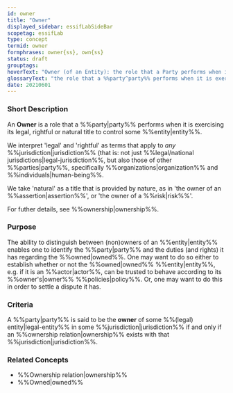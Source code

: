 ```yaml
---
id: owner
title: "Owner"
displayed_sidebar: essifLabSideBar
scopetag: essifLab
type: concept
termid: owner
formphrases: owner{ss}, own{ss}
status: draft
grouptags:
hoverText: "Owner (of an Entity): the role that a Party performs when it is exercising its legal, rightful or natural title to control that Entity."
glossaryText: "the role that a %%party^party%% performs when it is exercising its legal, rightful or natural title to control that %%entity^entity%%."
date: 20210601
---
```


### Short Description
<!--REQUIRED--in 1-3 sentences that describe the concept to a layperson with reasonable accuracy.-->
An **Owner** is a role that a %%party|party%% performs when it is exercising its legal, rightful or natural title to control some %%entity|entity%%.

We interpret 'legal' and 'rightful' as terms that apply to _any_ %%jurisdiction|jurisdiction%% (that is: not just %%legal/national jurisdictions|legal-jurisdiction%%, but also those of other %%parties|party%%, specifically %%organizations|organization%% and %%individuals|human-being%%.

We take 'natural' as a title that is provided by nature, as in 'the owner of an %%assertion|assertion%%', or 'the owner of a %%risk|risk%%'.

For futher details, see %%ownership|ownership%%.

### Purpose
The ability to distinguish between (non)owners of an %%entity|entity%% enables one to identify the %%party|party%% and the duties (and rights) it has regarding the %%owned|owned%%. One may want to do so either to establish whether or not the %%owned|owned%% %%entity|entity%%, e.g. if it is an %%actor|actor%%, can be trusted to behave according to its %%owner's|owner%% %%policies|policy%%. Or, one may want to do this in order to settle a dispute it has.

### Criteria
A %%party|party%% is said to be the **owner** of some %%(legal) entity|legal-entity%% in some %%jurisdiction|jurisdiction%% if and only if an %%ownership relation|ownership%% exists with that %%jurisdiction|jurisdiction%%.

### Related Concepts
- %%Ownership relation|ownership%%
- %%Owned|owned%%
